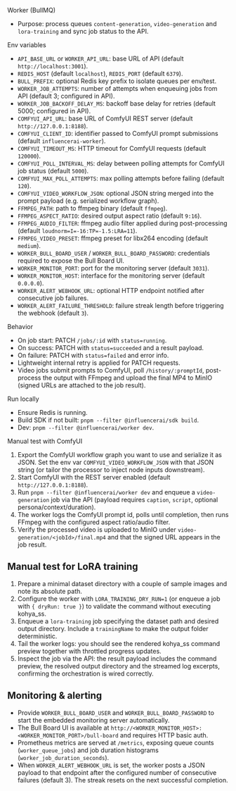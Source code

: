 Worker (BullMQ)

- Purpose: process queues `content-generation`, `video-generation` and `lora-training` and sync job status to the API.

Env variables
- `API_BASE_URL` or `WORKER_API_URL`: base URL of API (default `http://localhost:3001`).
- `REDIS_HOST` (default `localhost`), `REDIS_PORT` (default `6379`).
- `BULL_PREFIX`: optional Redis key prefix to isolate queues per env/test.
- `WORKER_JOB_ATTEMPTS`: number of attempts when enqueuing jobs from API (default 3; configured in API).
- `WORKER_JOB_BACKOFF_DELAY_MS`: backoff base delay for retries (default 5000; configured in API).
- `COMFYUI_API_URL`: base URL of ComfyUI REST server (default `http://127.0.0.1:8188`).
- `COMFYUI_CLIENT_ID`: identifier passed to ComfyUI prompt submissions (default `influencerai-worker`).
- `COMFYUI_TIMEOUT_MS`: HTTP timeout for ComfyUI requests (default `120000`).
- `COMFYUI_POLL_INTERVAL_MS`: delay between polling attempts for ComfyUI job status (default `5000`).
- `COMFYUI_MAX_POLL_ATTEMPTS`: max polling attempts before failing (default `120`).
- `COMFYUI_VIDEO_WORKFLOW_JSON`: optional JSON string merged into the prompt payload (e.g. serialized workflow graph).
- `FFMPEG_PATH`: path to ffmpeg binary (default `ffmpeg`).
- `FFMPEG_ASPECT_RATIO`: desired output aspect ratio (default `9:16`).
- `FFMPEG_AUDIO_FILTER`: ffmpeg audio filter applied during post-processing (default `loudnorm=I=-16:TP=-1.5:LRA=11`).
- `FFMPEG_VIDEO_PRESET`: ffmpeg preset for libx264 encoding (default `medium`).
- `WORKER_BULL_BOARD_USER` / `WORKER_BULL_BOARD_PASSWORD`: credentials required to expose the Bull Board UI.
- `WORKER_MONITOR_PORT`: port for the monitoring server (default `3031`).
- `WORKER_MONITOR_HOST`: interface for the monitoring server (default `0.0.0.0`).
- `WORKER_ALERT_WEBHOOK_URL`: optional HTTP endpoint notified after consecutive job failures.
- `WORKER_ALERT_FAILURE_THRESHOLD`: failure streak length before triggering the webhook (default `3`).

Behavior
- On job start: PATCH `/jobs/:id` with `status=running`.
- On success: PATCH with `status=succeeded` and a result payload.
- On failure: PATCH with `status=failed` and error info.
- Lightweight internal retry is applied for PATCH requests.
- Video jobs submit prompts to ComfyUI, poll `/history/:promptId`, post-process the output with FFmpeg and upload the final MP4 to MinIO (signed URLs are attached to the job result).

Run locally
- Ensure Redis is running.
- Build SDK if not built: `pnpm --filter @influencerai/sdk build`.
- Dev: `pnpm --filter @influencerai/worker dev`.

Manual test with ComfyUI
1. Export the ComfyUI workflow graph you want to use and serialize it as JSON. Set the env var `COMFYUI_VIDEO_WORKFLOW_JSON` with that JSON string (or tailor the processor to inject node inputs downstream).
2. Start ComfyUI with the REST server enabled (default `http://127.0.0.1:8188`).
3. Run `pnpm --filter @influencerai/worker dev` and enqueue a `video-generation` job via the API (payload requires `caption`, `script`, optional persona/context/duration).
4. The worker logs the ComfyUI prompt id, polls until completion, then runs FFmpeg with the configured aspect ratio/audio filter.
5. Verify the processed video is uploaded to MinIO under `video-generation/<jobId>/final.mp4` and that the signed URL appears in the job result.

Manual test for LoRA training
-----------------------------

1. Prepare a minimal dataset directory with a couple of sample images and note its absolute path.
2. Configure the worker with `LORA_TRAINING_DRY_RUN=1` (or enqueue a job with `{ dryRun: true }`) to validate the command without executing kohya_ss.
3. Enqueue a `lora-training` job specifying the dataset path and desired output directory. Include a `trainingName` to make the output folder deterministic.
4. Tail the worker logs: you should see the rendered kohya_ss command preview together with throttled progress updates.
5. Inspect the job via the API: the result payload includes the command preview, the resolved output directory and the streamed log excerpts, confirming the orchestration is wired correctly.

Monitoring & alerting
---------------------

- Provide `WORKER_BULL_BOARD_USER` and `WORKER_BULL_BOARD_PASSWORD` to start the embedded monitoring server automatically.
- The Bull Board UI is available at `http://<WORKER_MONITOR_HOST>:<WORKER_MONITOR_PORT>/bull-board` and requires HTTP basic auth.
- Prometheus metrics are served at `/metrics`, exposing queue counts (`worker_queue_jobs`) and job duration histograms (`worker_job_duration_seconds`).
- When `WORKER_ALERT_WEBHOOK_URL` is set, the worker posts a JSON payload to that endpoint after the configured number of consecutive failures (default 3). The streak resets on the next successful completion.

